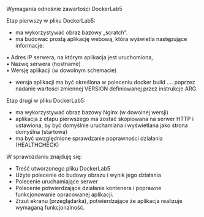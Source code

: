 Wymagania odnośnie zawartości DockerLab5

Etap pierwszy w pliku DockerLab5: 
- ma wykorzystywać obraz bazowy „scratch”.
- ma budować prostą aplikację webową, która wyświetla następujące informacje:

• Adres IP serwera, na którym aplikacja jest uruchomiona,   
• Nazwę serwera (hostname)  
• Wersję aplikacji (w dowolnym schemacie) 

- wersja aplikacji ma być określona w poleceniu docker build …. poprzez nadanie wartości zmiennej VERSION definiowanej przez instrukcje ARG.

Etap drugi w pliku DockerLab5:   
- ma wykorzystywać obraz bazowy Nginx (w dowolnej wersji)
- aplikacja z etapu pierwszego ma zostać skopiowana na serwer HTTP i ustawiona, by być domyślnie uruchamiana i wyświetlana  jako strona domyślna (startowa)
- ma być uwzględnione sprawdzanie poprawności działania (HEALTHCHECK)

W sprawozdaniu znajduję się:
- Treść utworzonego pliku DockerLab5  
- Użyte polecenie do budowy obrazu i wynik jego działania
- Polecenie uruchamiające serwer
- Polecenie potwierdzające działanie kontenera i poprawne funkcjonowanie opracowanej aplikacji.
- Zrzut ekranu (przeglądarka), potwierdzające że aplikacja realizuje 
wymaganą funkcjonalność.
